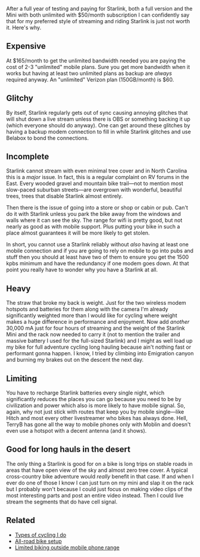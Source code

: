 After a full year of testing and paying for Starlink, both a full version and the Mini with both unlimited with $50/month subscription I can confidently say that for my preferred style of streaming and riding Starlink is just not worth it. Here's why.

## Expensive

At $165/month to get the unlimited bandwidth needed you are paying the cost of 2-3 "unlimited" mobile plans. Sure you get more bandwidth when it works but having at least two unlimited plans as backup are _always_ required anyway. An "unlimited" Verizon plan (150GB/month) is $60.

## Glitchy

By itself, Starlink regularly gets out of sync causing annoying glitches that will shut down a live stream unless there is  OBS or something backing it up (which everyone should do anyway). One can get around these glitches by having a backup modem connection to fill in while Starlink glitches and use Belabox to bond the connections.

## Incomplete

Starlink cannot stream with even minimal tree cover and in North Carolina this is a *major* issue.  In fact, this is a regular complaint on RV forums in the East. Every wooded gravel and mountain bike trail—not to mention most slow-paced suburban streets—are overgrown with wonderful, beautiful trees, trees that disable Starlink almost entirely. 

Then there is the issue of going into a store or shop or cabin or pub. Can't do it with Starlink unless you park the bike away from the windows and walls where it can see the sky. The range for wifi is pretty good, but not nearly as good as with mobile support. Plus putting your bike in such a place almost guarantees it will be more likely to get stolen. 

In short, you cannot use a Starlink reliably without *also* having at least one mobile connection and if you are going to rely on mobile to go into pubs and stuff then you should at least have two of them to ensure you get the 1500 kpbs minimum and have the redundancy if one modem goes down.  At that point you really have to wonder why you have a Starlink at all.

## Heavy

The straw that broke my back is weight. Just for the two wireless modem hotspots and batteries for them along with the camera I'm already significantly weighted more than I would like for cycling where weight makes a huge difference in performance and enjoyment. Now add _another_ 30,000 mA just for four hours of streaming and the weight of the Starlink Mini and the rack now needed to carry it (not to mention the trailer and massive battery I used for the full-sized Starlink) and I might as well load up my bike for full adventure cycling long hauling because ain't nothing fast or performant gonna happen. I know, I tried by climbing into Emigration canyon and burning my brakes out on the descent the next day.

## Limiting

You have to recharge Starlink batteries every single night, which significantly reduces the places you can go because you need to be by civilization and power which also is more likely to have mobile signal. So, again, why not just stick with routes that keep you by mobile single—like Hitch and most every other livestreamer who bikes has always done. Hell, TerryB has gone all the way to mobile phones only with Moblin and doesn't even use a hotspot with a decent antenna (and it shows).

## Good for long hauls in the desert

The only thing a Starlink is good for on a bike is long trips on stable roads in areas that have open view of the sky and almost zero tree cover.  A typical cross-country bike adventure would *really* benefit in that case. If and when I ever do one of those I know I can just turn on my mini and slap it on the rack but I probably won't because I could just focus on making video clips of the most interesting parts and post an entire video instead. Then I could live stream the segments that do have cell signal.

## Related

* [Types of cycling I do](Types%20of%20cycling%20I%20do.md)
* [All-road bike setup](All-road%20bike%20setup.md)
* [Limited biking outside mobile phone range](Limited%20biking%20outside%20mobile%20phone%20range.md)